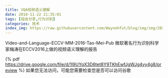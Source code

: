 ```yaml
---
title: VQA视频语义理解
date: 2018-11-22 21:35:01
tags: [组会分享,行为识别]
categories: 技术
index_img: https://raw.githubusercontent.com/Waynehfut/blog/img/img/20220722174752.png
---
```

Video-and-Language-ECCV-MM-2016-Tao-Mei-Pub
微软著名行为识别科学家梅涛在ECCV2016上做的视频语义理解的报告
<!-- more -->
{% pdf https://drive.google.com/file/d/1l9UYqX3D6tet8Y9TKhEwfJgWJg4vy4g8/preview %}
如果您无法访问，可能您需要检查您是否可以访问谷歌